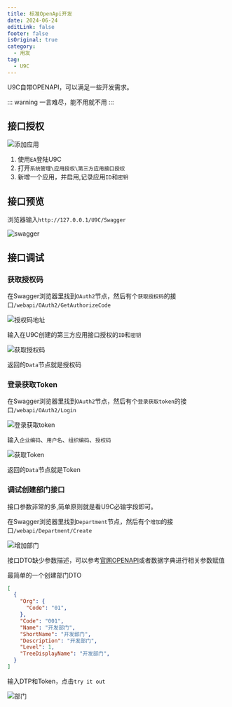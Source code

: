 ```yaml
---
title: 标准OpenApi开发
date: 2024-06-24
editLink: false
footer: false
isOriginal: true
category:
  - 用友
tag:
  - U9C
---
```


U9C自带OPENAPI，可以满足一些开发需求。

::: warning
一言难尽，能不用就不用
:::

## 接口授权

![添加应用](https://nas.ilyl.life:8092/yonyou/u9c/openapi/app.png)

1. 使用`EA`登陆U9C
2. 打开`系统管理\应用授权\第三方应用接口授权`
3. 新增一个应用，并启用,记录应用`ID`和`密钥`

## 接口预览

浏览器输入`http://127.0.0.1/U9C/Swagger`

![swagger](https://nas.ilyl.life:8092/yonyou/u9c/openapi/swagger.png)

## 接口调试

### 获取授权码

在Swagger浏览器里找到`OAuth2`节点，然后有个`获取授权码`的接口`/webapi/OAuth2/GetAuthorizeCode`

![授权码地址](https://nas.ilyl.life:8092/yonyou/u9c/openapi/getauthorizecode-url.png)

输入在U9C创建的第三方应用接口授权的`ID`和`密钥`

![获取授权码](https://nas.ilyl.life:8092/yonyou/u9c/openapi/getauthorizecode.png)

返回的`Data`节点就是授权码

### 登录获取Token

在Swagger浏览器里找到`OAuth2`节点，然后有个`登录获取token`的接口`/webapi/OAuth2/Login`

![登录获取token](https://nas.ilyl.life:8092/yonyou/u9c/openapi/login-url.png)

输入`企业编码`、`用户名`、`组织编码`、`授权码`

![获取Token](https://nas.ilyl.life:8092/yonyou/u9c/openapi/login.png)

返回的`Data`节点就是Token

### 调试创建部门接口

接口参数非常的多,简单原则就是看U9C必输字段即可。

在Swagger浏览器里找到`Department`节点，然后有个`增加`的接口`/webapi/Department/Create`

![增加部门](https://nas.ilyl.life:8092/yonyou/u9c/openapi/department-url.png)

接口DTO缺少参数描述，可以参考[官网OPENAPI](https://openapi.yyu9c.com/doc.html#)或者数据字典进行相关参数赋值

最简单的一个创建部门DTO

```json
[
  {
    "Org": {
      "Code": "01",
    },
    "Code": "001",
    "Name": "开发部门",
    "ShortName": "开发部门",
    "Description": "开发部门",
    "Level": 1,
    "TreeDisplayName": "开发部门",
  }
]
```

输入DTP和Token，点击`try it out`

![部门](https://nas.ilyl.life:8092/yonyou/u9c/openapi/department.png)
